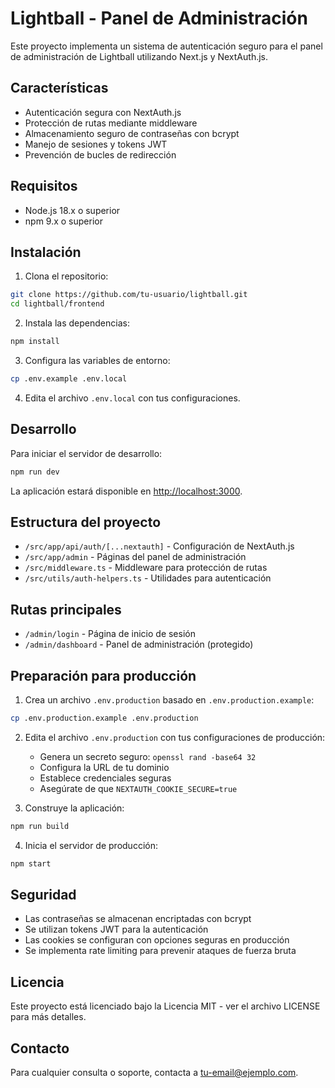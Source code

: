 # Lightball - Panel de Administración

Este proyecto implementa un sistema de autenticación seguro para el panel de administración de Lightball utilizando Next.js y NextAuth.js.

## Características

- Autenticación segura con NextAuth.js
- Protección de rutas mediante middleware
- Almacenamiento seguro de contraseñas con bcrypt
- Manejo de sesiones y tokens JWT
- Prevención de bucles de redirección

## Requisitos

- Node.js 18.x o superior
- npm 9.x o superior

## Instalación

1. Clona el repositorio:
```bash
git clone https://github.com/tu-usuario/lightball.git
cd lightball/frontend
```

2. Instala las dependencias:
```bash
npm install
```

3. Configura las variables de entorno:
```bash
cp .env.example .env.local
```

4. Edita el archivo `.env.local` con tus configuraciones.

## Desarrollo

Para iniciar el servidor de desarrollo:

```bash
npm run dev
```

La aplicación estará disponible en [http://localhost:3000](http://localhost:3000).

## Estructura del proyecto

- `/src/app/api/auth/[...nextauth]` - Configuración de NextAuth.js
- `/src/app/admin` - Páginas del panel de administración
- `/src/middleware.ts` - Middleware para protección de rutas
- `/src/utils/auth-helpers.ts` - Utilidades para autenticación

## Rutas principales

- `/admin/login` - Página de inicio de sesión
- `/admin/dashboard` - Panel de administración (protegido)

## Preparación para producción

1. Crea un archivo `.env.production` basado en `.env.production.example`:
```bash
cp .env.production.example .env.production
```

2. Edita el archivo `.env.production` con tus configuraciones de producción:
   - Genera un secreto seguro: `openssl rand -base64 32`
   - Configura la URL de tu dominio
   - Establece credenciales seguras
   - Asegúrate de que `NEXTAUTH_COOKIE_SECURE=true`

3. Construye la aplicación:
```bash
npm run build
```

4. Inicia el servidor de producción:
```bash
npm start
```

## Seguridad

- Las contraseñas se almacenan encriptadas con bcrypt
- Se utilizan tokens JWT para la autenticación
- Las cookies se configuran con opciones seguras en producción
- Se implementa rate limiting para prevenir ataques de fuerza bruta

## Licencia

Este proyecto está licenciado bajo la Licencia MIT - ver el archivo LICENSE para más detalles.

## Contacto

Para cualquier consulta o soporte, contacta a [tu-email@ejemplo.com](mailto:tu-email@ejemplo.com).
